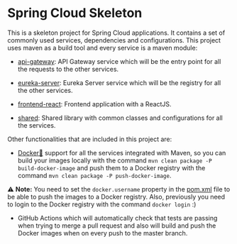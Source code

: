 # Spring Cloud Skeleton

This is a skeleton project for Spring Cloud applications. It contains a set of
commonly used services, dependencies and configurations. This project uses maven 
as a build tool and every service is a maven module:

* [api-gateway](api-gateway/pom.xml): API Gateway service which will be the entry
point for all the requests to the other services.

* [eureka-server](eureka-server/pom.xml): Eureka Server service which will be the
registry for all the other services.

* [frontend-react](frontend-react/pom.xml): Frontend application with a ReactJS.

* [shared](shared/pom.xml): Shared library with common classes and configurations
for all the services.

Other functionalities that are included in this project are:
- [Docker🐋](https://www.docker.com/) support for all the services integrated with
Maven, so you can build your images locally with the command 
`mvn clean package -P build-docker-image` and push them to a Docker registry with
the command `mvn clean package -P push-docker-image`. 

⚠️ **Note:** You need to
set the `docker.username` property in the [pom.xml](pom.xml) file to be able to
push the images to a Docker registry. Also, previously you need to login to the
Docker registry with the command `docker login` :)
- GitHub Actions which will automatically check that tests are passing when trying
to merge a pull request and also will build and push the Docker images when on 
every push to the master branch.